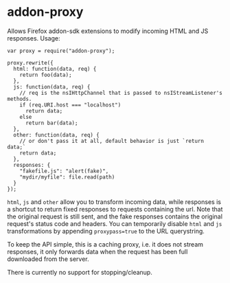 # addon-proxy

Allows Firefox addon-sdk extensions to modify incoming HTML and JS responses. Usage:

    var proxy = require("addon-proxy");
    
    proxy.rewrite({
      html: function(data, req) {
        return foo(data);
      },
      js: function(data, req) {
        // req is the nsIHttpChannel that is passed to nsIStreamListener's methods.
        if (req.URI.host === "localhost")
          return data;
        else
          return bar(data);
      },
      other: function(data, req) {
        // or don't pass it at all, default behavior is just `return data;`
        return data;
      },
      responses: {
        "fakefile.js": "alert(fake)",
        "mydir/myfile": file.read(path)
      }
    });

`html`, `js` and `other` allow you to transform incoming data, while responses
is a shortcut to return fixed responses to requests containing the url. Note
that the original request is still sent, and the fake responses contains the
original request's status code and headers. You can temporarily disable `html`
and `js` transformations by appending `proxypass=true` to the URL querystring.

To keep the API simple, this is a caching proxy, i.e. it does not stream responses,
it only forwards data when the request has been full downloaded from the server.

There is currently no support for stopping/cleanup.
